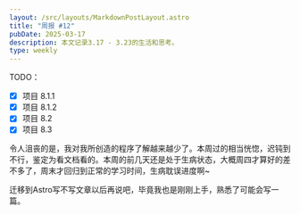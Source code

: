 ```yaml
---
layout: /src/layouts/MarkdownPostLayout.astro
title: "周报 #12"
pubDate: 2025-03-17
description: 本文记录3.17 - 3.23的生活和思考。
type: weekly
---
```

TODO：
- [x] 项目 8.1.1
- [x] 项目 8.1.2
- [x] 项目 8.2
- [x] 项目 8.3

令人沮丧的是，我对我所创造的程序了解越来越少了。本周过的相当恍惚，迟钝到不行，鉴定为看文档看的。本周的前几天还是处于生病状态，大概周四才算好的差不多了，周末才回归到正常的学习时间，生病耽误进度啊~  

迁移到Astro写不写文章以后再说吧，毕竟我也是刚刚上手，熟悉了可能会写一篇。